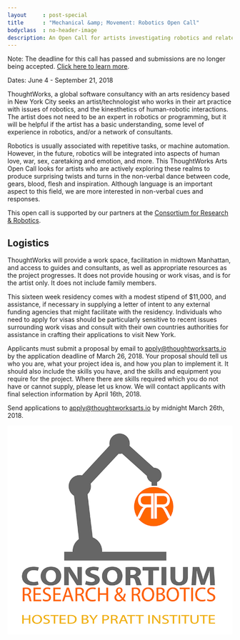 ```yaml
---
layout     : post-special
title	   : "Mechanical &amp; Movement: Robotics Open Call"
bodyclass  : no-header-image
description: An Open Call for artists investigating robotics and related issues in 2018
---
```

<p class="notice">Note: The deadline for this call has passed and submissions are no longer being accepted. <a href="/blog/adrianne-wortzel-catie-cuan-awarded-robotics-residency/">Click here to learn more</a>.</p>

Dates: June 4 - September 21, 2018

ThoughtWorks, a global software consultancy with an arts residency based in New York City seeks an artist/technologist who works in their art practice with issues of robotics, and the kinesthetics of human-robotic interactions. The artist does not need to be an expert in robotics or programming, but it will be helpful if the artist has a basic understanding, some level of experience in robotics, and/or a network of consultants.

Robotics is usually associated with repetitive tasks, or machine automation. However, in the future, robotics will be integrated into aspects of human love, war, sex, caretaking and emotion, and more. This ThoughtWorks Arts Open Call looks for artists who are actively exploring these realms to produce surprising twists and turns in the non-verbal dance between code, gears, blood, flesh and inspiration. Although language is an important aspect to this field, we are more interested in non-verbal cues and responses.

This open call is supported by our partners at the [Consortium for Research &amp; Robotics](http://consortiumrr.com/).

## Logistics

ThoughtWorks will provide a work space, facilitation in midtown Manhattan, and access to guides and consultants, as well as appropriate resources as the project progresses. It does not provide housing or work visas, and is for the artist only. It does not include family members.

This sixteen week residency comes with a modest stipend of $11,000, and assistance, if necessary in supplying a letter of intent to any external funding agencies that might facilitate with the residency. Individuals who need to apply for visas should be particularly sensitive to recent issues surrounding work visas and consult with their own countries authorities for assistance in crafting their applications to visit New York.

Applicants must submit a proposal by email to [apply@thoughtworksarts.io](mailto:apply@thoughtworksarts.io) by the application deadline of March 26, 2018. Your proposal should tell us who you are, what your project idea is, and how you plan to implement it. It should also include the skills you have, and the skills and equipment you require for the project. Where there are skills required which you do not have or cannot supply, please let us know. We will contact applicants with final selection information by April 16th, 2018.

Send applications to [apply@thoughtworksarts.io](mailto:apply@thoughtworksarts.io) by midnight March 26th, 2018.

<a href="http://consortiumrr.com/">
	<img src="/images/logos/consortiumrr.jpg" alt="Consortium for Research &amp; Robotics" class="small" />
</a>